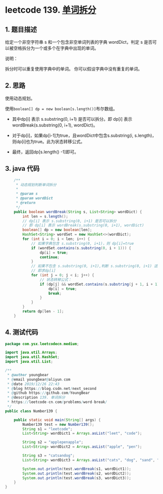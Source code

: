 # leetcode 139. [单词拆分](https://leetcode-cn.com/problems/word-break/)

## 1. 题目描述

给定一个非空字符串 s 和一个包含非空单词列表的字典 wordDict，判定 s 是否可以被空格拆分为一个或多个在字典中出现的单词。

说明：

拆分时可以重复使用字典中的单词。
你可以假设字典中没有重复的单词。

## 2. 思路

使用动态规划。

使用`boolean[] dp = new boolean[s.length()]`布尔数组。

- 其中dp[i] 表示 s.substring(0, i+1) 是否可以拆分。即 dp[i] 表示 wordBreak(s.substring(0, i+1), wordDict)。

- 对于dp[i]，如果dp[i-1]为true，且wordDict中包含s.substring(i, s.length)，则dp[i]也为true。此为状态转移公式。
- 最终，返回dp[s.length() -1]即可。



## 3. java 代码

```java
    /**
     * 动态规划判断单词拆分
     *
     * @param s
     * @param wordDict
     * @return
     */
    public boolean wordBreak(String s, List<String> wordDict) {
        int len = s.length();
        // dp[i] 表示 s.substring(0, i+1) 是否可以拆分
        // 即 dp[i] 表示 wordBreak(s.substring(0, i+1), wordDict)
        boolean[] dp = new boolean[len];
        HashSet<String> wordSet = new HashSet<>(wordDict);
        for (int i = 0; i < len; i++) {
            // 如果字典包含 s.substring(0, i+1)，则 dp[i]=true
            if (wordSet.contains(s.substring(0, i + 1))) {
                dp[i] = true;
                continue;
            }
            // 如果不包含 s.substring(0, i+1),判断 s.substring(0, i+1) 这个子串是否可以被拆分
            // 即求dp[i]
            for (int j = 0; j < i; j++) {
                // 状态转移公式：
                if (dp[j] && wordSet.contains(s.substring(j + 1, i + 1))) {
                    dp[i] = true;
                    break;
                }
            }
        }
        return dp[len - 1];
    }
```

## 4. 测试代码

```java
package com.ysx.leetcodecn.medium;

import java.util.Arrays;
import java.util.HashSet;
import java.util.List;

/**
 * @author youngbear
 * @email youngbear@aliyun.com
 * @date 2019/12/26 22:43
 * @blog https://blog.csdn.net/next_second
 * @github https://github.com/YoungBear
 * @description 139. 单词拆分
 * https://leetcode-cn.com/problems/word-break/
 */
public class Number139 {

    public static void main(String[] args) {
        Number139 test = new Number139();
        String s1 = "leetcode";
        List<String> wordDict1 = Arrays.asList("leet", "code");

        String s2 = "applepenapple";
        List<String> wordDict2 = Arrays.asList("apple", "pen");

        String s3 = "catsandog";
        List<String> wordDict3 = Arrays.asList("cats", "dog", "sand", "and", "cat");

        System.out.println(test.wordBreak(s1, wordDict1));
        System.out.println(test.wordBreak(s2, wordDict2));
        System.out.println(test.wordBreak(s3, wordDict3));
    }
}

```


